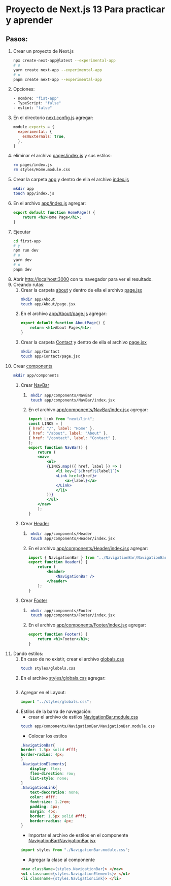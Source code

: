 # Proyecto de Next.js 13 Para practicar y aprender
## Pasos:
1. Crear un proyecto de Next.js
    ```bash
    npx create-next-app@latest --experimental-app
    # o
    yarn create next-app --experimental-app
    # o
    pnpm create next-app --experimental-app
    ```
2. Opciones:
    ```bash
    - nombre: "fist-app"
    - TypeScript: "false"
    - eslint: "false"
    ```
3. En el directorio [next.config.js](./first-app/next.config.js) agregar:
    ```js
    module.exports = {
      experimental: {
        esmExternals: true,
      },
    }
    ```
4. eliminar el archivo [pages/index.js](./first-app/pages/index.js) y sus estilos:
    ```bash
    rm pages/index.js
    rm styles/Home.module.css
    ```
5. Crear la carpeta [app](./first-app/app) y dentro de ella el archivo [index.js](./first-app/app/index.js)
    ```bash
    mkdir app
    touch app/index.js
    ```
6. En el archivo [app/index.js](./first-app/app/index.js) agregar:
    ```jsx
    export default function HomePage() {
        return <h1>Home Page</h1>;
    }
    ```
7. Ejecutar
    ```bash
    cd first-app
    # y
    npm run dev
    # o
    yarn dev
    # o
    pnpm dev
    ```
8. Abrir [http://localhost:3000](http://localhost:3000) con tu navegador para ver el resultado.
9. Creando rutas:
    1. Crear la carpeta [about](./first-app/app/about) y dentro de ella el archivo [page.jsx](./first-app/app/about/page.jsx)
        ```bash
        mkdir app/About
        touch app/About/page.jsx
        ```
    2. En el archivo [app/About/page.js](./first-app/app/About/page.js) agregar:
        ```jsx
        export default function AboutPage() {
            return <h1>About Page</h1>;
        }
        ```
    3. Crear la carpeta [Contact](./first-app/app/Contact) y dentro de ella el archivo [page.jsx](./first-app/app/contact/page.jsx)
        ```bash
        mkdir app/Contact
        touch app/Contact/page.jsx
10. Crear [components](./first-app/app/components/)
    ```bash
    mkdir app/components
    ```
    1. Crear [NavBar](./first-app/app/components/NavBar)
        1. ```bash
            mkdir app/components/NavBar
            touch app/components/NavBar/index.jsx
            ```
        2. En el archivo [app/components/NavBar/index.jsx](./first-app/app/components/NavBar/index.jsx) agregar:
            ```jsx
            import Link from "next/link";
            const LINKS = [
            { href: "/", label: "Home" },
            { href: "/about", label: "About" },
            { href: "/contact", label: "Contact" },
            ];
            export function NavBar() {
                return (
                <nav>
                    <ul>
                    {LINKS.map(({ href, label }) => (
                        <li key={`${href}${label}`}>
                        <Link href={href}>
                            <a>{label}</a>
                        </Link>
                        </li>
                    ))}
                    </ul>
                </nav>
                );
            }
            ```
    2. Crear [Header](./first-app/app/components/Header)
        1. ```bash
            mkdir app/components/Header
            touch app/components/Header/index.jsx
            ```
        2. En el archivo [app/components/Header/index.jsx](./first-app/app/components/Header/index.jsx) agregar:
            ```jsx
            import { NavigationBar } from "../NavigationBar/NavigationBar";
            export function Header() {
                return (
                    <header>
                        <NavigationBar />
                    </header>
                );
            }
            ```
    3. Crear [Footer](./first-app/app/components/Footer)
        1. ```bash
            mkdir app/components/Footer
            touch app/components/Footer/index.jsx
            ```
        2. En el archivo [app/components/Footer/index.jsx](./first-app/app/components/Footer/index.jsx) agregar:
            ```jsx
            export function Footer() {
                return <h1>Footer</h1>;
            }
            ```
11. Dando estilos:
    1. En caso de no existir, crear el archivo [globals.css](./first-app/styles/globals.css)
        ```bash
        touch styles/globals.css
        ```
    2. En el archivo [styles/globals.css](./first-app/styles/globals.css) agregar:
        ```css

        ```
    3. Agregar en el Layout:
        ```jsx
        import "../styles/globals.css";
        ```
    4. Estilos de la barra de navegación:
        - crear el archivo de estilos [NavigationBar.module.css](./first-app/app/components/NavigationBar/NavigationBar.module.css)
        ```bash
        touch app/components/NavigationBar/NavigationBar.module.css
        ```
        - Colocar los estilos
        ```css
        .NavigationBar{
        border: 1.5px solid #fff;
        border-radius: 4px;
        }
        .NavigationElements{
            display: flex;
            flex-direction: row;
            list-style: none;
        }
        .NavigationLink{
            text-decoration: none;
            color: #fff;
            font-size: 1.2rem;
            padding: 4px;
            margin: 4px;
            border: 1.5px solid #fff;
            border-radius: 4px;
        }
        ```
        - Importar el archivo de estilos en el componente [NavigationBar/NavigationBar.jsx](./first-app/app/components/NavigationBar/NavigationBar.jsx)
        ```jsx
        import styles from "./NavigationBar.module.css";
        ```
        - Agregar la clase al componente
        ```html
        <nav className={styles.NavigationBar}> </nav>
        <ul classname={styles.NavigationElements}> </ul>
        <li classname={styles.NavigationLink}> </li>
        ```